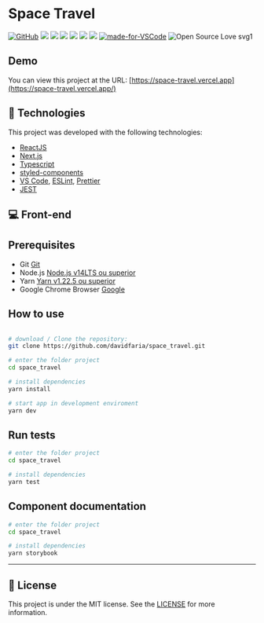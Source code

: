 # Space Travel

[![GitHub](https://img.shields.io/github/license/mashape/apistatus.svg)](https://github.com/davidfaria/space_travel/blob/master/LICENSE)
![](https://img.shields.io/github/package-json/v/davidfaria/space_travel.svg)
![](https://img.shields.io/github/last-commit/davidfaria/space_travel.svg?color=red)
![](https://img.shields.io/github/languages/top/davidfaria/space_travel.svg?color=yellow)
![](https://img.shields.io/github/languages/count/davidfaria/space_travel.svg?color=lightgrey)
![](https://img.shields.io/github/languages/code-size/davidfaria/space_travel.svg)
![](https://img.shields.io/github/repo-size/davidfaria/space_travel.svg?color=blueviolet)
[![made-for-VSCode](https://img.shields.io/badge/Made%20for-VSCode-1f425f.svg)](https://code.visualstudio.com/)
![Open Source Love svg1](https://badges.frapsoft.com/os/v1/open-source.svg?v=103)


## Demo
You can view this project at the URL: [https://space-travel.vercel.app](https://space-travel.vercel.app/)

<!-- <h1 align="center">
<img src="https://raw.githubusercontent.com/davidfaria/space_travel/master/.github/example.gif">
</h1> -->

## :rocket: Technologies

This project was developed with the following technologies:

- [ReactJS](https://reactjs.org/)
- [Next.js](https://nextjs.org/)
- [Typescript](https://www.typescriptlang.org/)
- [styled-components](https://styled-components.com/)
- [VS Code](https://code.visualstudio.com/), [ESLint](https://eslint.org/), [Prettier](https://prettier.io/)
- [JEST](https://jestjs.io/)


## :computer: Front-end

## Prerequisites
- Git [Git](https://git-scm.com)
- Node.js [Node.js v14LTS ou superior](https://nodejs.org/)
- Yarn [Yarn v1.22.5 ou superior](https://yarnpkg.com/)
- Google Chrome Browser [Google](https://www.google.pt/intl/pt-PT/chrome/?brand=CHBD&gclid=CjwKCAiAxMLvBRBNEiwAKhr-nMvKg5nZhwHd__xLE-Mume31jYijN5WLG991vsf4owDGK4VNHWtrEhoCNRgQAvD_BwE&gclsrc=aw.ds)

## How to use

```bash

# download / Clone the repository:
git clone https://github.com/davidfaria/space_travel.git

# enter the folder project
cd space_travel

# install dependencies
yarn install

# start app in development enviroment
yarn dev
```

## Run tests

```bash
# enter the folder project
cd space_travel

# install dependencies
yarn test
```

## Component documentation

```bash
# enter the folder project
cd space_travel

# install dependencies
yarn storybook
```
---

## :memo: License

This project is under the MIT license. See the [LICENSE](LICENSE) for more information.
